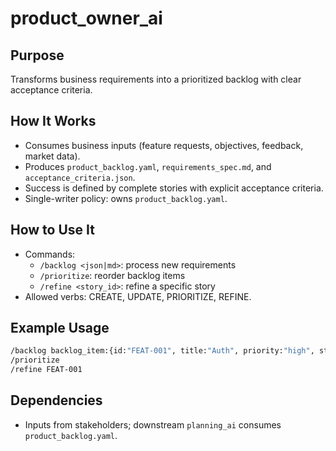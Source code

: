# product_owner_ai

## Purpose
Transforms business requirements into a prioritized backlog with clear acceptance criteria.

## How It Works
- Consumes business inputs (feature requests, objectives, feedback, market data).
- Produces `product_backlog.yaml`, `requirements_spec.md`, and `acceptance_criteria.json`.
- Success is defined by complete stories with explicit acceptance criteria.
- Single-writer policy: owns `product_backlog.yaml`.

## How to Use It
- Commands:
  - `/backlog <json|md>`: process new requirements
  - `/prioritize`: reorder backlog items
  - `/refine <story_id>`: refine a specific story
- Allowed verbs: CREATE, UPDATE, PRIORITIZE, REFINE.

## Example Usage
```bash
/backlog backlog_item:{id:"FEAT-001", title:"Auth", priority:"high", story:"As a user..."}
/prioritize
/refine FEAT-001
```

## Dependencies
- Inputs from stakeholders; downstream `planning_ai` consumes `product_backlog.yaml`.